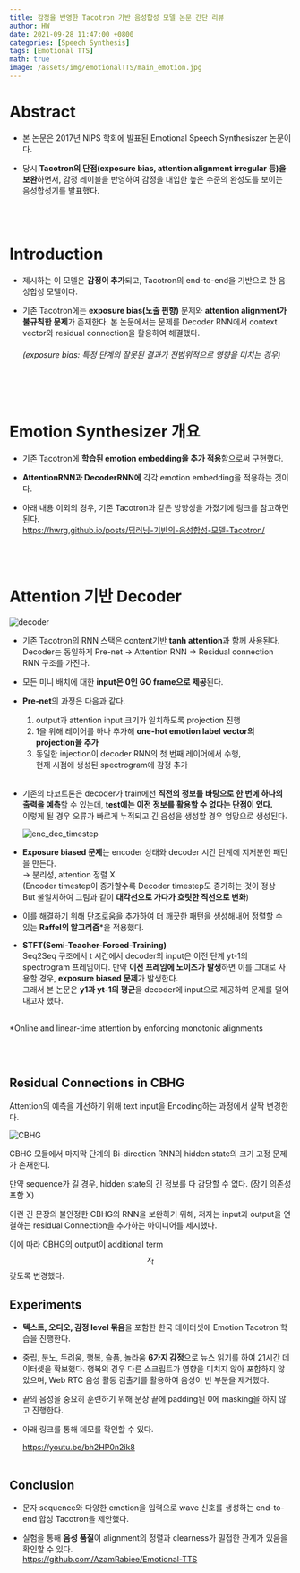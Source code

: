 ```yaml
---
title: 감정을 반영한 Tacotron 기반 음성합성 모델 논문 간단 리뷰
author: HW
date: 2021-09-28 11:47:00 +0800
categories: [Speech Synthesis]
tags: [Emotional TTS]
math: true
image: /assets/img/emotionalTTS/main_emotion.jpg
---
```


# **Abstract**

- 본 논문은 2017년 NIPS 학회에 발표된 Emotional Speech Synthesiszer 논문이다.

- 당시 **Tacotron의 단점(exposure bias, attention alignment irregular 등)을 보완**하면서, 감정 레이블을 반영하여 감정을 대입한 높은 수준의 완성도를 보이는 음성합성기를 발표했다.

<br/><br/>

# **Introduction**

- 제시하는 이 모델은 **감정이 추가**되고, Tacotron의 end-to-end을 기반으로 한 음성합성 모델이다.

- 기존 Tacotron에는 **exposure bias(노출 편향)** 문제와 **attention alignment가 불규칙한 문제**가 존재한다. 본 논문에서는 문제를 Decoder RNN에서 context vector와 residual connection을 활용하여 해결했다.

  ###### (exposure bias: 특정 단계의 잘못된 결과가 전범위적으로 영향을 미치는 경우)

 <br/><br/>

# **Emotion Synthesizer 개요**

- 기존 Tacotron에 **학습된 emotion embedding을 추가 적용**함으로써 구현했다.

- **AttentionRNN과 DecoderRNN에** 각각 emotion embedding을 적용하는 것이다.

  

- 아래 내용 이외의 경우, 기존 Tacotron과 같은 방향성을 가졌기에 링크를 참고하면 된다.<br><https://hwrg.github.io/posts/딥러닝-기반의-음성합성-모델-Tacotron/>

<br/><br/>

# **Attention 기반 Decoder**

![decoder](/assets/img/emotionalTTS/decoder.png)

- 기존 Tacotron의 RNN 스택은 content기반 **tanh attention**과 함께 사용된다.<br>
   Decoder는 동일하게 Pre-net → Attention RNN → Residual connection RNN 구조를 가진다.

- 모든 미니 배치에 대한 **input은 0인 GO frame으로 제공**된다.

  

- **Pre-net**의 과정은 다음과 같다.
  
  1) output과 attention input 크기가 일치하도록 projection 진행 <br>
  2) 1을 위해 레이어를 하나 추가해 **one-hot emotion label vector의 projection을 추가**<br>
  3) 동일한 injection이 decoder RNN의 첫 번째 레이어에서 수행,<br>현재 시점에 생성된 spectrogram에 감정 추가<br><br>

  
  
- 기존의 타코트론은 decoder가 train에선 **직전의 정보를 바탕으로 한 번에 하나의 출력을 예측**할 수 있는데, **test에는 이전 정보를 활용할 수 없다는 단점이 있다.**<br>이렇게 될 경우 오류가 빠르게 누적되고 긴 음성을 생성할 경우 엉망으로 생성된다.

  ![enc_dec_timestep](/assets/img/emotionalTTS/enc_dec_timestep.png)

- **Exposure biased 문제**는 encoder 상태와 decoder 시간 단계에 지저분한 패턴을 만든다.<br>
   → 분리성, attention 정렬 X<br>
   (Encoder timestep이 증가할수록 Decoder timestep도 증가하는 것이 정상 <br>  But 불일치하여 그림과 같이 **대각선으로 가다가 흐릿한 직선으로 변화**)

- 이를 해결하기 위해 단조로움을 추가하여 더 깨끗한 패턴을 생성해내어 정렬할 수 있는 **Raffel의 알고리즘***을 적용했다. <br>

  

- **STFT(Semi-Teacher-Forced-Training)**<br>
   Seq2Seq 구조에서 t 시간에서 decoder의 input은 이전 단계 yt-1의 spectrogram 프레임이다.
   만약 **이전 프레임에 노이즈가 발생**하면 이를 그대로 사용할 경우, **exposure biased 문제**가 발생한다.<br>
   그래서 본 논문은 **y1과 yt-1의 평균**을 decoder에 input으로 제공하여 문제를 덜어내고자 했다.<br><br>
   
   

*Online and linear-time attention by enforcing monotonic alignments

 <br/><br/>



## Residual Connections in CBHG

Attention의 예측을 개선하기 위해 text input을 Encoding하는 과정에서 살짝 변경한다.<br>

![CBHG](/assets/img/emotionalTTS/CBHG.png)

CBHG 모듈에서 마지막 단계의 Bi-direction RNN의 hidden state의 크기 고정 문제가 존재한다.<br>

만약 sequence가 길 경우, hidden state의 긴 정보를 다 감당할 수 없다. (장기 의존성 포함 X)<br>



이런 긴 문장의 불안정한 CBHG의 RNN을 보완하기 위해, 저자는 input과 output을 연결하는 residual Connection을 추가하는 아이디어를 제시했다.<br>

이에 따라 CBHG의 output이 additional term $$x_{t}$$ 갖도록 변경했다.





## **Experiments**

- **텍스트, 오디오, 감정 level 묶음**을 포함한 한국 데이터셋에 Emotion Tacotron 학습을 진행한다.

- 중립, 분노, 두려움, 행복, 슬픔, 놀라움 **6가지 감정**으로 뉴스 읽기를 하여 21시간 데이터셋을 확보했다.
   행복의 경우 다른 스크립트가 영향을 미치지 않아 포함하지 않았으며, 
   Web RTC 음성 활동 검출기를 활용하여 음성이 빈 부분을 제거했다.

- 끝의 음성을 중요히 훈련하기 위해 문장 끝에 padding된 0에 masking을 하지 않고 진행한다.

- 아래 링크를 통해 데모를 확인할 수 있다. <br>

  <https://youtu.be/bh2HP0n2ik8>
   <br/><br/>

## **Conclusion**

- 문자 sequence와 다양한 emotion을 입력으로 wave 신호를 생성하는  end-to-end 합성 Tacotron을 제안했다.

- 실험을 통해 **음성 품질**이 alignment의 정렬과 clearness가 밀접한 관계가 있음을 확인할 수 있다.<br>
  https://github.com/AzamRabiee/Emotional-TTS
  

<br/><br/>



 
